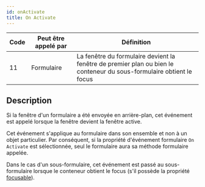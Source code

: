 ```yaml
---
id: onActivate
title: On Activate
---
```


| Code | Peut être appelé par | Définition                                                                                                           |
| ---- | -------------------- | -------------------------------------------------------------------------------------------------------------------- |
| 11   | Formulaire           | La fenêtre du formulaire devient la fenêtre de premier plan ou bien le conteneur du sous-formulaire obtient le focus |


## Description

Si la fenêtre d'un formulaire a été envoyée en arrière-plan, cet événement est appelé lorsque la fenêtre devient la fenêtre active.

Cet événement s'applique au formulaire dans son ensemble et non à un objet particulier. Par conséquent, si la propriété d'événement formulaire `On Activate` est sélectionnée, seul le formulaire aura sa méthode formulaire appelée.

Dans le cas d'un sous-formulaire, cet événement est passé au sous-formulaire lorsque le conteneur obtient le focus (s'il possède la propriété [focusable](FormObjects/properties_Entry.md#focusable)). 